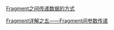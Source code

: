 [Fragment之间传递数据的方式](https://www.jianshu.com/p/f87baad32662)

[Fragment详解之五——Fragment间参数传递](https://blog.csdn.net/harvic880925/article/details/44966913)

